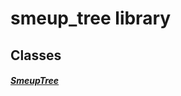 


# smeup_tree library











## Classes

##### [SmeupTree](../smeup_widgets_smeup_tree/SmeupTree-class.md)



 















